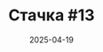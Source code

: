 ---
title: "Стачка #13"
date: 2025-04-19
type: "events"
role: "Спикер"
location: "Ульяновск"
description: "Тема: «Системный аналитик как идеальный тимлид в кросс-функциональной команде»"
source_url: "https://ul25.nastachku.ru/системный-аналитик-как-идеальный-тимлид-в-кросс-функциональной-команде"
---